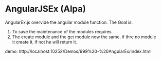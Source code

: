 AngularJSEx (Alpa)
===========

AngularEx.js overvide the angular module function. The Goal is:
1. To save the maintenance of the modules requires.
2. The create module and the get module now the same. if thre no module it create it, if not he will return it.

demo: http://localhost:10252/Demos/999%20-%20AngularEx/index.html


